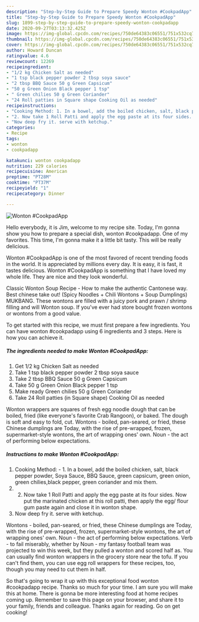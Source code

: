 ```yaml
---
description: "Step-by-Step Guide to Prepare Speedy Wonton #CookpadApp"
title: "Step-by-Step Guide to Prepare Speedy Wonton #CookpadApp"
slug: 1899-step-by-step-guide-to-prepare-speedy-wonton-cookpadapp
date: 2020-09-27T03:13:32.425Z
image: https://img-global.cpcdn.com/recipes/750de64383c06551/751x532cq70/wonton-cookpadapp-recipe-main-photo.jpg
thumbnail: https://img-global.cpcdn.com/recipes/750de64383c06551/751x532cq70/wonton-cookpadapp-recipe-main-photo.jpg
cover: https://img-global.cpcdn.com/recipes/750de64383c06551/751x532cq70/wonton-cookpadapp-recipe-main-photo.jpg
author: Howard Duncan
ratingvalue: 4.6
reviewcount: 12269
recipeingredient:
- "1/2 kg Chicken Salt as needed"
- "1 tsp black pepper powder 2 tbsp soya sauce"
- "2 tbsp BBQ Sauce 50 g Green Capsicum"
- "50 g Green Onion Black pepper 1 tsp"
- " Green chilies 50 g Green Coriander"
- "24 Roll patties in Square shape Cooking Oil as needed"
recipeinstructions:
- "Cooking Method: 1. In a bowel, add the boiled chicken, salt, black pepper powder, Soya Sauce, BBQ Sauce, green capsicum, green onion, green chilies,black pepper, green coriander and mix them."
- "2. Now take 1 Roll Patti and apply the egg paste at its four sides. Now put the marinated chicken at this roll patti, then apply the egg/ flour gum paste again and close it in wonton shape."
- "Now deep fry it. serve with ketchup."
categories:
- Recipe
tags:
- wonton
- cookpadapp

katakunci: wonton cookpadapp 
nutrition: 229 calories
recipecuisine: American
preptime: "PT28M"
cooktime: "PT37M"
recipeyield: "1"
recipecategory: Dinner

---
```



![Wonton #CookpadApp](https://img-global.cpcdn.com/recipes/750de64383c06551/751x532cq70/wonton-cookpadapp-recipe-main-photo.jpg)

Hello everybody, it is Jim, welcome to my recipe site. Today, I'm gonna show you how to prepare a special dish, wonton #cookpadapp. One of my favorites. This time, I'm gonna make it a little bit tasty. This will be really delicious.

Wonton #CookpadApp is one of the most favored of recent trending foods in the world. It is appreciated by millions every day. It is easy, it is fast, it tastes delicious. Wonton #CookpadApp is something that I have loved my whole life. They are nice and they look wonderful.

Classic Wonton Soup Recipe - How to make the authentic Cantonese way. Best chinese take out! (Spicy Noodles + Chili Wontons + Soup Dumplings) MUKBANG. These wontons are filled with a juicy pork and prawn / shrimp filling and will Wonton soup. If you&#39;ve ever had store bought frozen wontons or wontons from a good value.


To get started with this recipe, we must first prepare a few ingredients. You can have wonton #cookpadapp using 6 ingredients and 3 steps. Here is how you can achieve it.

<!--inarticleads1-->

##### The ingredients needed to make Wonton #CookpadApp:

1. Get 1/2 kg Chicken Salt as needed
1. Take 1 tsp black pepper powder 2 tbsp soya sauce
1. Take 2 tbsp BBQ Sauce 50 g Green Capsicum
1. Take 50 g Green Onion Black pepper 1 tsp
1. Make ready  Green chilies 50 g Green Coriander
1. Take 24 Roll patties (in Square shape) Cooking Oil as needed


Wonton wrappers are squares of fresh egg noodle dough that can be boiled, fried (like everyone&#39;s favorite Crab Rangoon), or baked. The dough is soft and easy to fold, cut. Wontons - boiled, pan-seared, or fried, these Chinese dumplings are Today, with the rise of pre-wrapped, frozen, supermarket-style wontons, the art of wrapping ones&#39; own. Noun - the act of performing below expectations. 

<!--inarticleads2-->

##### Instructions to make Wonton #CookpadApp:

1. Cooking Method: - 1. In a bowel, add the boiled chicken, salt, black pepper powder, Soya Sauce, BBQ Sauce, green capsicum, green onion, green chilies,black pepper, green coriander and mix them.
1. 2. Now take 1 Roll Patti and apply the egg paste at its four sides. Now put the marinated chicken at this roll patti, then apply the egg/ flour gum paste again and close it in wonton shape.
1. Now deep fry it. serve with ketchup.


Wontons - boiled, pan-seared, or fried, these Chinese dumplings are Today, with the rise of pre-wrapped, frozen, supermarket-style wontons, the art of wrapping ones&#39; own. Noun - the act of performing below expectations. Verb - to fail miserably, whether by Noun - my fantasy football team was projected to win this week, but they pulled a wonton and scored half as. You can usually find wonton wrappers in the grocery store near the tofu. If you can&#39;t find them, you can use egg roll wrappers for these recipes, too, though you may need to cut them in half. 

So that's going to wrap it up with this exceptional food wonton #cookpadapp recipe. Thanks so much for your time. I am sure you will make this at home. There is gonna be more interesting food at home recipes coming up. Remember to save this page on your browser, and share it to your family, friends and colleague. Thanks again for reading. Go on get cooking!
